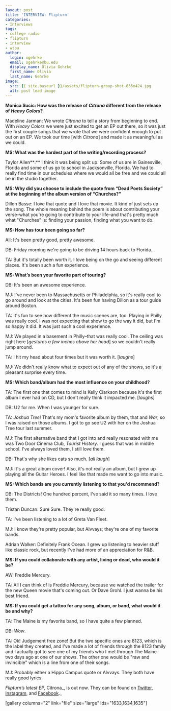 ```yaml
---
layout: post
title: 'INTERVIEW: Flipturn'
categories:
- Interviews
tags:
- college radio
- flipturn
- interview
- wtbu
author:
  login: ogehrke
  email: ogehrke@bu.edu
  display_name: Olivia Gehrke
  first_name: Olivia
  last_name: Gehrke
image:
  src: {{ site.baseurl }}/assets/flipturn-group-shot-636x424.jpg
  alt: post lead image
---
```



**Monica Sucic: How was the release of ****_Citrona_**** different from the release of ****_Heavy Colors_****?**

Madeline Jarman: We wrote _Citrona_ to tell a story from beginning to end. With _Heavy Colors_ we were just excited to get an EP out there, so it was just the first couple songs that we wrote that we were confident enough to put out on an EP. We took our time \[with _Citrona_\] and made it as meaningful as we could.

**MS: What was the hardest part of the writing/recording process?**

Taylor Allen**:** I think it was being split up. Some of us are in Gainesville, Florida and some of us go to school in Jacksonville, Florida. We had to really find time in our schedules where we would all be free and we could all be in the studio together. 

**MS: Why did you choose to include the quote from “Dead Poets Society” at the beginning of the album version of “Churches?”**

Dillon Basse: I love that quote and I love that movie. It kind of just sets up the song. The whole meaning behind the poem is about contributing your verse–what you're going to contribute to your life–and that's pretty much what "Churches" is: finding your passion, finding what you want to do.

**MS: How has tour been going so far?**

All: It's been pretty good, pretty awesome.

DB: Friday morning we're going to be driving 14 hours back to Florida...

TA: But it's totally been worth it. I love being on the go and seeing different places. It's been such a fun experience.

**MS: What’s been your favorite part of touring?**

DB: It's been an awesome experience.

MJ: I've never been to Massachusetts or Philadelphia, so it's really cool to go around and look at the cities. It's been fun having Dillon as a tour guide around Boston.

TA: It's fun to see how different the music scenes are, too. Playing in Philly was really cool. I was not expecting that show to go the way it did, but I'm so happy it did. It was just such a cool experience.

MJ: We played in a basement in Philly–that was really cool. The ceiling was right here \[_gestures a few inches above her head_\] so we couldn't really jump around.

TA: I hit my head about four times but it was worth it. \[_laughs_\]

MJ: We didn't really know what to expect out of any of the shows, so it's a pleasant surprise every time.

**MS: Which band/album had the most influence on your childhood?**

TA: The first one that comes to mind is Kelly Clarkson because it's the first album I ever had on CD, but I don't really think it impacted me. \[_laughs_\]

DB: U2 for me. When I was younger for sure.

TA: _Joshua Tree_! That's my mom's favorite album by them, that and _War_, so I was raised on those albums. I got to go see U2 with her on the Joshua Tree tour last summer. 

MJ: The first alternative band that I got into and really resonated with me was Two Door Cinema Club, _Tourist History_. I guess that was in middle school. I've always loved them, I still love them.

DB: That's why she likes cats so much. \[_all laugh_\]

MJ: It's a great album cover! Also, it's not really an album, but I grew up playing all the Guitar Heroes. I feel like that made me want to go into music.

  

**MS: Which bands are you currently listening to that you'd recommend?**

DB: The Districts! One hundred percent, I've said it so many times. I love them.

Tristan Duncan: Sure Sure. They're really good.

TA: I've been listening to a lot of Greta Van Fleet.

MJ: I know they're pretty popular, but Alvvays; they're one of my favorite bands.

Adrian Walker: Definitely Frank Ocean. I grew up listening to heavier stuff like classic rock, but recently I've had more of an appreciation for R&B.

**MS: If you could collaborate with any artist, living or dead, who would it be?**

AW: Freddie Mercury.

TA: All I can think of is Freddie Mercury, because we watched the trailer for the new Queen movie that's coming out. Or Dave Grohl. I just wanna be his best friend.

**MS: If you could get a tattoo for any song, album, or band, what would it be and why?**

TA: The Maine is my favorite band, so I have quite a few planned. 

DB: _Wow_.

TA: Ok! Judgement free zone! But the two specific ones are 8123, which is the label they created, and I've made a lot of friends through the 8123 family and I actually got to see one of my friends who I met through The Maine two days ago at one of our shows. The other one would be "raw and invincible" which is a line from one of their songs.

MJ: Probably either a Hippo Campus quote or Alvvays. They both have really good lyrics.

_Flipturn’s latest EP,_ Citrona_, is out now. They can be found on [Twitter](https://twitter.com/flipturnband), [Instagram](https://www.instagram.com/flipturnband/), and [Facebook](https://www.facebook.com/flipturnband/)._

\[gallery columns="2" link="file" size="large" ids="1633,1634,1635"\]